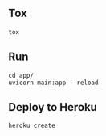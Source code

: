 
## Tox
```{bash}
tox
```

## Run
```{bash}
cd app/
uvicorn main:app --reload
```

## Deploy to Heroku
```{bash}
heroku create
```
